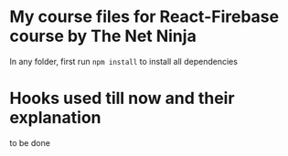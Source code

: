 # My course files for React-Firebase course by The Net Ninja

In any folder, first run `npm install` to install all dependencies

# Hooks used till now and their explanation

to be done